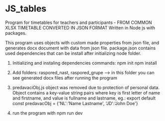 # JS_tables

Program for timetables for teachers and participants - FROM COMMON XLSX TIMETABLE CONVERTED IN JSON FORMAT
Written in Node js with packages.

This program uses objects with custom made properties from json file, and generates docx document with data from json file.
package.json contains used dependencies that can be install after initializing node folder.
1. Initializing and instaling dependencies commands:
  npm init
  npm install

2. Add folders: raspored_nast, raspored_grupe   --> in this folder you can see generated docx files after running the program
3. predavaciObj.js object was removed due to protection of personal data. Object contains a key-value string pairs where
    key is first letter of name and firstname, and
    value is fullname and lastname, eg.: export default const predavacObj = {'NL':'Name Lastname', 'JD':'John Doe'}

4. run the program with npm run dev
